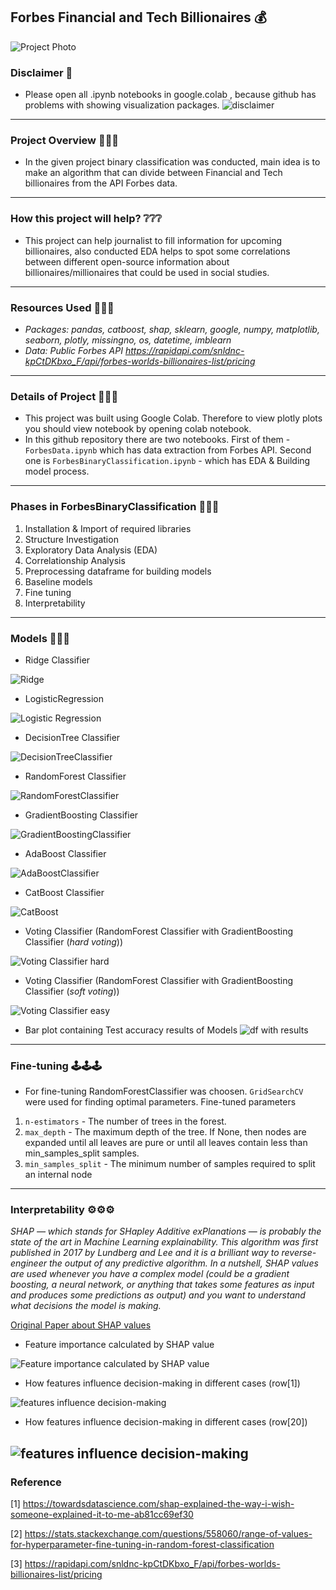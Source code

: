 ## Forbes Financial and Tech Billionaires 💰
![Project Photo](https://images.forbes.com/the-forbes-400/the-forbes-400-thumbnail.jpg)

### Disclaimer 🔺
* Please open all .ipynb notebooks in google.colab , because github has problems with showing visualization packages.
![disclaimer](https://snipboard.io/uHI1v5.jpg)
---
### Project Overview 🔎🔎🔎
* In the given project binary classification was conducted, main idea is to make an algorithm that can divide between Financial and Tech billionaires from the API Forbes data.
---
### How this project will help? ❔❔❔
* This project can help journalist to fill information for upcoming billionaires, also conducted EDA helps to spot some correlations between different open-source information about billionaires/millionaires that could be used in social studies.
---
### Resources Used 🔨🔨🔨
* *Packages: pandas, catboost, shap, sklearn, google, numpy, matplotlib, seaborn, plotly, missingno, os, datetime, imblearn*
* *Data: Public Forbes API https://rapidapi.com/snldnc-kpCtDKbxo_F/api/forbes-worlds-billionaires-list/pricing*
---
### Details of Project 🚨🚨🚨
* This project was built using Google Colab. Therefore to view plotly plots you should view notebook by opening colab notebook.
* In this github repository there are two notebooks. First of them - ```ForbesData.ipynb``` which has data extraction from Forbes API. Second one is ```ForbesBinaryClassification.ipynb``` - which has EDA & Building model process.
---
### Phases in ForbesBinaryClassification 🚧🚧🚧
1. Installation & Import of required libraries
2. Structure Investigation
3. Exploratory Data Analysis (EDA)
4. Correlationship Analysis
5. Preprocessing dataframe for building models
6. Baseline models
7. Fine tuning
8. Interpretability
---
### Models 📠📠📠
* Ridge Classifier

![Ridge](https://snipboard.io/b6XKl0.jpg)
* LogisticRegression

![Logistic Regression](https://snipboard.io/v3TUbS.jpg)
* DecisionTree Classifier

![DecisionTreeClassifier](https://snipboard.io/BUJI8K.jpg)
* RandomForest Classifier

![RandomForestClassifier](https://snipboard.io/cWkwxd.jpg)
* GradientBoosting Classifier

![GradientBoostingClassifier](https://snipboard.io/D1JWON.jpg)
* AdaBoost Classifier

![AdaBoostClassifier](https://snipboard.io/yuSqBI.jpg)
* CatBoost Classifier

![CatBoost](https://snipboard.io/Jnwoe7.jpg)
* Voting Classifier (RandomForest Classifier with GradientBoosting Classifier (*hard voting*))

![Voting Classifier hard](https://snipboard.io/6o5aBr.jpg)
* Voting Classifier (RandomForest Classifier with GradientBoosting Classifier (*soft voting*))

![Voting Classifier easy](https://snipboard.io/SgkpeN.jpg)
* Bar plot containing Test accuracy results of Models
![df with results](https://snipboard.io/v1Tehl.jpg)
---
### Fine-tuning 🕹🕹🕹
* For fine-tuning RandomForestClassifier was choosen. ```GridSearchCV``` were used for finding optimal parameters. Fine-tuned parameters
1. ```n-estimators``` - The number of trees in the forest.
2. ```max_depth``` - The maximum depth of the tree. If None, then nodes are expanded until all leaves are pure or until all leaves contain less than min_samples_split samples.
3. ```min_samples_split``` - The minimum number of samples required to split an internal node
---
### Interpretability ⚙️⚙️⚙️
*SHAP — which stands for SHapley Additive exPlanations — is probably the state of the art in Machine Learning explainability. This algorithm was first published in 2017 by Lundberg and Lee and it is a brilliant way to reverse-engineer the output of any predictive algorithm. In a nutshell, SHAP values are used whenever you have a complex model (could be a gradient boosting, a neural network, or anything that takes some features as input and produces some predictions as output) and you want to understand what decisions the model is making.*

[Original Paper about SHAP values](https://arxiv.org/abs/1705.07874)
* Feature importance calculated by SHAP value

![Feature importance calculated by SHAP value](https://snipboard.io/8gXJMb.jpg)
* How features influence decision-making in different cases (row[1])

![features influence decision-making](https://snipboard.io/m4anhd.jpg)
* How features influence decision-making in different cases (row[20])

![features influence decision-making](https://snipboard.io/AlDuRv.jpg)
---
### Reference
[1] https://towardsdatascience.com/shap-explained-the-way-i-wish-someone-explained-it-to-me-ab81cc69ef30

[2] https://stats.stackexchange.com/questions/558060/range-of-values-for-hyperparameter-fine-tuning-in-random-forest-classification

[3] https://rapidapi.com/snldnc-kpCtDKbxo_F/api/forbes-worlds-billionaires-list/pricing
